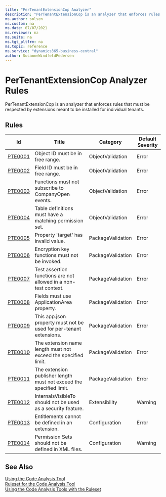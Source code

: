 ```yaml
---
title: "PerTenantExtensionCop Analyzer"
description: "PerTenantExtensionCop is an analyzer that enforces rules that must be respected by extensions meant to be installed for individual tenants."
ms.author: solsen
ms.custom: na
ms.date: 07/07/2021
ms.reviewer: na
ms.suite: na
ms.tgt_pltfrm: na
ms.topic: reference
ms.service: "dynamics365-business-central"
author: SusanneWindfeldPedersen
---
```

[//]: # (START>DO_NOT_EDIT)
[//]: # (IMPORTANT:Do not edit any of the content between here and the END>DO_NOT_EDIT.)
[//]: # (Any modifications should be made in the .xml files in the ModernDev repo.)
# PerTenantExtensionCop Analyzer Rules
PerTenantExtensionCop is an analyzer that enforces rules that must be respected by extensions meant to be installed for individual tenants.

## Rules

|Id|Title|Category|Default Severity|
|--|-----------|--------|----------------|
|[PTE0001](pertenantextensioncop-pte0001.md)|Object ID must be in free range.|ObjectValidation|Error|
|[PTE0002](pertenantextensioncop-pte0002.md)|Field ID must be in free range.|ObjectValidation|Error|
|[PTE0003](pertenantextensioncop-pte0003.md)|Functions must not subscribe to CompanyOpen events.|ObjectValidation|Error|
|[PTE0004](pertenantextensioncop-pte0004.md)|Table definitions must have a matching permission set.|ObjectValidation|Error|
|[PTE0005](pertenantextensioncop-pte0005.md)|Property 'target' has invalid value.|PackageValidation|Error|
|[PTE0006](pertenantextensioncop-pte0006.md)|Encryption key functions must not be invoked.|PackageValidation|Error|
|[PTE0007](pertenantextensioncop-pte0007.md)|Test assertion functions are not allowed in a non-test context.|PackageValidation|Error|
|[PTE0008](pertenantextensioncop-pte0008.md)|Fields must use ApplicationArea property.|PackageValidation|Error|
|[PTE0009](pertenantextensioncop-pte0009.md)|This app.json property must not be used for per-tenant extensions.|PackageValidation|Error|
|[PTE0010](pertenantextensioncop-pte0010.md)|The extension name length must not exceed the specified limit.|PackageValidation|Error|
|[PTE0011](pertenantextensioncop-pte0011.md)|The extension publisher length must not exceed the specified limit.|PackageValidation|Error|
|[PTE0012](pertenantextensioncop-pte0012.md)|InternalsVisibleTo should not be used as a security feature.|Extensibility|Warning|
|[PTE0013](pertenantextensioncop-pte0013.md)|Entitlements cannot be defined in an extension.|Configuration|Error|
|[PTE0014](pertenantextensioncop-pte0014.md)|Permission Sets should not be defined in XML files.|Configuration|Warning|

[//]: # (IMPORTANT: END>DO_NOT_EDIT)
## See Also  
[Using the Code Analysis Tool](../devenv-using-code-analysis-tool.md)  
[Ruleset for the Code Analysis Tool](../devenv-rule-set-syntax-for-code-analysis-tools.md)  
[Using the Code Analysis Tools with the Ruleset](../devenv-using-code-analysis-tool-with-rule-set.md)